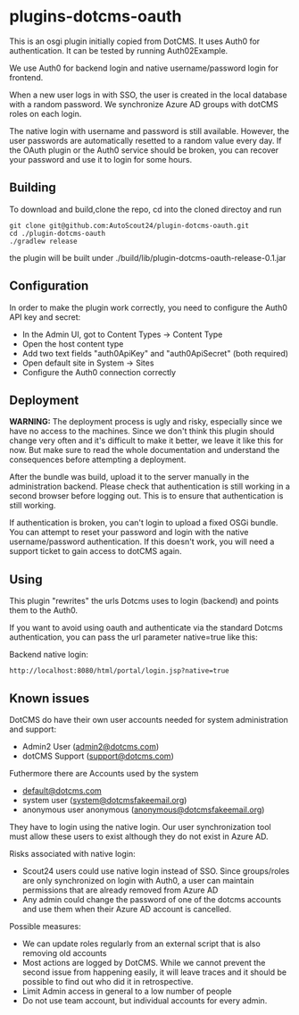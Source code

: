plugins-dotcms-oauth
====================

This is an osgi plugin initially copied from DotCMS. It uses Auth0 for authentication. It can be tested by 
running Auth02Example.

We use Auth0 for backend login and native username/password login for frontend.

When a new user logs in with SSO, the user is created in the local database with a random password. We synchronize 
Azure AD groups with dotCMS roles on each login.

The native login with username and password is still available. However, the user passwords are automatically resetted
to a random value every day. If the OAuth plugin or the Auth0 service should be broken, you can recover your password 
and use it to login for some hours.

## Building
To download and build,clone the repo, cd into the cloned directoy and run
```
git clone git@github.com:AutoScout24/plugin-dotcms-oauth.git
cd ./plugin-dotcms-oauth
./gradlew release
```
the plugin will be built under ./build/lib/plugin-dotcms-oauth-release-0.1.jar

## Configuration
In order to make the plugin work correctly, you need to configure the Auth0 API key and secret:
* In the Admin UI, got to Content Types -> Content Type
* Open the host content type
* Add two text fields "auth0ApiKey" and "auth0ApiSecret" (both required)
* Open default site in System -> Sites
* Configure the Auth0 connection correctly

## Deployment
**WARNING:** The deployment process is ugly and risky, especially since we have no access to the machines. Since we don't think this
plugin should change very often and it's difficult to make it better, we leave it like this for now. But make sure to read the whole
documentation and understand the consequences before attempting a deployment.

After the bundle was build, upload it to the server manually in the administration backend. Please check that authentication is still working
in a second browser before logging out. This is to ensure that authentication is still working. 

If authentication is broken, you can't login to upload a fixed OSGi bundle. You can attempt to reset your password 
and login with the native username/password authentication. If this doesn't work, you will need a support ticket to 
gain access to dotCMS again.

## Using

This plugin "rewrites" the urls Dotcms uses to login (backend) and points them to the Auth0.  

If you want to avoid using oauth and authenticate via the standard Dotcms authentication, you can pass the url parameter native=true like this:

Backend native login:
````
http://localhost:8080/html/portal/login.jsp?native=true 
````

## Known issues
DotCMS do have their own user accounts needed for system administration and support:
* Admin2 User (admin2@dotcms.com)
* dotCMS Support (support@dotcms.com)

Futhermore there are Accounts used by the system
* default@dotcms.com
* system user (system@dotcmsfakeemail.org)
* anonymous user anonymous (anonymous@dotcmsfakeemail.org)

They have to login using the native login. Our user synchronization tool must allow these users to exist although
they do not exist in Azure AD.

Risks associated with native login:
* Scout24 users could use native login instead of SSO. Since groups/roles are only synchronized on login with Auth0,
  a user can maintain permissions that are already removed from Azure AD
* Any admin could change the password of one of the dotcms accounts and use them when their Azure AD account is cancelled.  

Possible measures:
* We can update roles regularly from an external script that is also removing old accounts
* Most actions are logged by DotCMS. While we cannot prevent the second issue from happening easily, it will leave traces
  and it should be possible to find out who did it in retrospective. 
* Limit Admin access in general to a low number of people
* Do not use team account, but individual accounts for every admin.